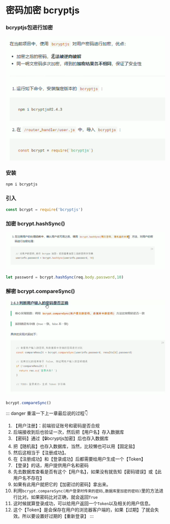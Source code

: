 # 密码加密 bcryptjs

### bcryptjs包进行加密
![图 12](img/ce3e8d16fda4aaf2d239a250481f8366e2a4588995998673b42ae811e995dd7f.png)  

### 安装
```sh
npm i bcryptjs
```
### 引入
```js
const bcrypt = require('bcryptjs')
```


### 加密 bcrypt.hashSync()
![图 13](img/46f6d83ca7998df6b6062422af1059eee0547e9be242c92b8863f8223f836a34.png)  

```js
let password = bcrypt.hashSync(req.body.password,10)
```
###  解密 bcrypt.compareSync()
![图 14](img/7817b7dfb3da26071c267e6b34ebb33bd3df703151d7c46316b117f8d915d1b2.png)  

```js
bcrypt.compareSync()
```

::: danger 重温一下上一章最后说的过程👇
1. 【用户注册】：前端验证账号和密码是否合规
2. 后端接收到后也验证一次，然后把【用户名】存入数据库
3. 【密码】通过【🔒bcryptjs加密】后也存入数据库
4. 把【随机盐】也存入数据库，当然，比较懒也可以用【固定盐】
5. 然后这相当于【注册成功】。
6. 在【注册成功】和【登录成功】后都需要给用户生成一个【Token】
7. 【登录】的话，用户提供用户名和密码
8. 先去数据库查看是否有这个【用户名】，如果没有就告知【密码错误】或【此用户名不存在】
9. 如果有此用户就把它的【加密过的密码】拿出来。
10. 利用`bcrypt.compareSync(用户登录时传来的密码,数据库里加密的密码)`里的方法进行比对。如果密码比对正确，就会返回`True`
11. 这时候就算登录成功，可以给用户返回一个`Token`以及相关的用户信息。
12. 这个【Token】是会保存在用户的浏览器客户端的，如果【过期】了就会失效。所以要设置好过期的【重新登录】
:::
